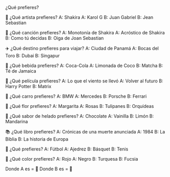 ¿Qué prefieres?

🎨 ¿Qué artista prefieres?
A: Shakira
A: Karol G
B: Juan Gabriel
B: Jean Sebastian

🎵 ¿Qué canción prefieres?
A: Monotonía de Shakira
A: Acróstico de Shakira
B: Como tú decidas
B: Oiga de Joan Sebastian

✈️ ¿Qué destino prefieres para viajar?
A: Ciudad de Panamá
A: Bocas del Toro
B: Dubai
B: Singapur

🍹 ¿Qué bebida prefieres?
A: Coca-Cola
A: Limonada de Coco
B: Matcha
B: Té de Jamaica

🎥 ¿Qué película prefieres?
A: Lo que el viento se llevó
A: Volver al futuro
B: Harry Potter
B: Matrix

🚗 ¿Qué carro prefieres?
A: BMW
A: Mercedes
B: Porsche
B: Ferrari

💐 ¿Qué flor prefieres?
A: Margarita
A: Rosas
B: Tulipanes
B: Orquídeas

🍦 ¿Qué sabor de helado prefieres?
A: Chocolate
A: Vainilla
B: Limón
B: Mandarina

📚 ¿Qué libro prefieres?
A: Crónicas de una muerte anunciada
A: 1984
B: La Biblia
B: La historia de Europa

🏈 ¿Qué prefieres?
A: Fútbol
A: Ajedrez
B: Básquet
B: Tenis

🌈 ¿Qué color prefieres?
A: Rojo
A: Negro
B: Turquesa
B: Fucsia

Donde A es = 💚
Donde B es = 💜